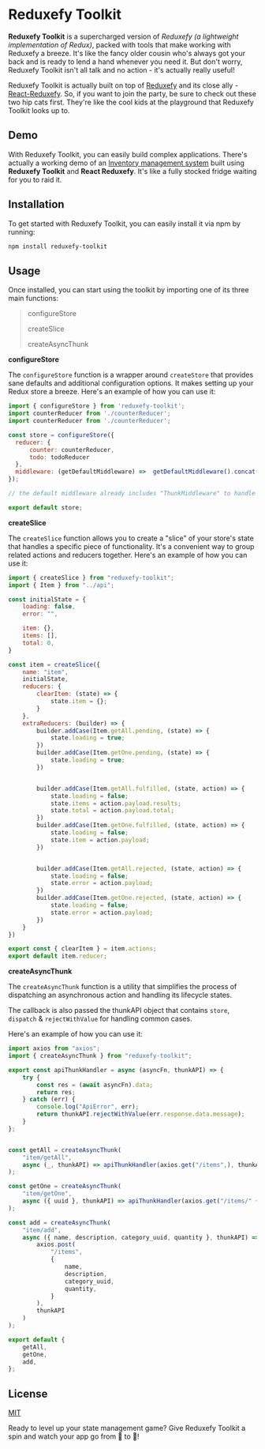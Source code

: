 # Reduxefy Toolkit

**Reduxefy Toolkit** is a supercharged version of *Reduxefy* *(a lightweight implementation of Redux)*, packed with tools that make working with Reduxefy a breeze. It's like the fancy older cousin who's always got your back and is ready to lend a hand whenever you need it. But don't worry, Reduxefy Toolkit isn't all talk and no action - it's actually really useful!

Reduxefy Toolkit is actually built on top of [Reduxefy](https://github.com/AneesMuzzafer/reduxefy) and its close ally - [React-Reduxefy](https://github.com/AneesMuzzafer/react-reduxefy). So, if you want to join the party, be sure to check out these two hip cats first. They're like the cool kids at the playground that Reduxefy Toolkit looks up to.

## Demo

With Reduxefy Toolkit, you can easily build complex applications. There's actually a working demo of an [Inventory management system](https://aneesmuzzafer.github.io/inventory-management-reduxefy-demo/) built using **Reduxefy Toolkit** and **React Reduxefy**. It's like a fully stocked fridge waiting for you to raid it.

## Installation

To get started with Reduxefy Toolkit, you can easily install it via npm by running:

```bash
npm install reduxefy-toolkit
```

## Usage

Once installed, you can start using the toolkit by importing one of its three main functions:

> configureStore
>
> createSlice
>
> createAsyncThunk


**configureStore**

The `configureStore` function is a wrapper around `createStore` that provides sane defaults and additional configuration options. It makes setting up your Redux store a breeze. Here's an example of how you can use it:

```js
import { configureStore } from 'reduxefy-toolkit';
import counterReducer from './counterReducer';
import counterReducer from './counterReducer';

const store = configureStore({
  reducer: {
	  counter: counterReducer,
	  todo: todoReducer
  },
  middleware: (getDefaultMiddleware) =>  getDefaultMiddleware().concat(logger)l
});

// the default middleware already includes "ThunkMiddleware" to handle async thunks.

export default store;
```

**createSlice**

The `createSlice` function allows you to create a "slice" of your store's state that handles a specific piece of functionality. It's a convenient way to group related actions and reducers together. Here's an example of how you can use it:

```js
import { createSlice } from "reduxefy-toolkit";
import { Item } from "../api";

const initialState = {
    loading: false,
    error: "",

    item: {},
    items: [],
    total: 0,
}

const item = createSlice({
    name: "item",
    initialState,
    reducers: {
        clearItem: (state) => {
            state.item = {};
        }
    },
    extraReducers: (builder) => {
        builder.addCase(Item.getAll.pending, (state) => {
            state.loading = true;
        })
        builder.addCase(Item.getOne.pending, (state) => {
            state.loading = true;
        })


        builder.addCase(Item.getAll.fulfilled, (state, action) => {
            state.loading = false;
            state.items = action.payload.results;
            state.total = action.payload.total;
        })
        builder.addCase(Item.getOne.fulfilled, (state, action) => {
            state.loading = false;
            state.item = action.payload;
        })


        builder.addCase(Item.getAll.rejected, (state, action) => {
            state.loading = false;
            state.error = action.payload;
        })
        builder.addCase(Item.getOne.rejected, (state, action) => {
            state.loading = false;
            state.error = action.payload;
        })
    }
})

export const { clearItem } = item.actions;
export default item.reducer;

```

**createAsyncThunk**

The `createAsyncThunk` function is a utility that simplifies the process of dispatching an asynchronous action and handling its lifecycle states.

The callback is also passed the thunkAPI object that contains `store`, `dispatch` & `rejectWithValue` for handling common cases.

Here's an example of how you can use it:

```js
import axios from "axios";
import { createAsyncThunk } from "reduxefy-toolkit";

export const apiThunkHandler = async (asyncFn, thunkAPI) => {
    try {
        const res = (await asyncFn).data;
        return res;
    } catch (err) {
        console.log("ApiError", err);
        return thunkAPI.rejectWithValue(err.response.data.message);
    }
};


const getAll = createAsyncThunk(
    "item/getAll",
    async (_, thunkAPI) => apiThunkHandler(axios.get("/items",), thunkAPI)
);

const getOne = createAsyncThunk(
    "item/getOne",
    async ({ uuid }, thunkAPI) => apiThunkHandler(axios.get("/items/" + uuid), thunkAPI)
);

const add = createAsyncThunk(
    "item/add",
    async ({ name, description, category_uuid, quantity }, thunkAPI) => apiThunkHandler(
        axios.post(
            "/items",
            {
                name,
                description,
                category_uuid,
                quantity,
            }
        ),
        thunkAPI
    )
);

export default {
    getAll,
    getOne,
    add,
};
```


## License

[MIT](#)


Ready to level up your state management game? Give Reduxefy Toolkit a spin and watch your app go from 🐢 to 🚀!

